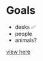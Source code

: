 
# Goals

- desks ✅
- people
- animals?

<a href="https://lukec611.github.io/basic-map/">view here</a>